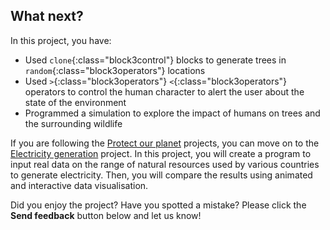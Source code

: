 ## What next?

In this project, you have:

+ Used `clone`{:class="block3control"} blocks to generate trees in `random`{:class="block3operators"} locations
+ Used `>`{:class="block3operators"} `<`{:class="block3operators"} operators to control the human character to alert the user about the state of the environment
+ Programmed a simulation to explore the impact of humans on trees and the surrounding wildlife

If you are following the [Protect our planet](https://projects.raspberrypi.org/en/raspberrypi/protect-our-planet) projects, you can move on to the [Electricity generation](https://projects.raspberrypi.org/en/projects/electricity-generation) project. In this project, you will create a program to input real data on the range of natural resources used by various countries to generate electricity. Then, you will compare the results using animated and interactive data visualisation.

Did you enjoy the project? Have you spotted a mistake? Please click the **Send feedback** button below and let us know!
